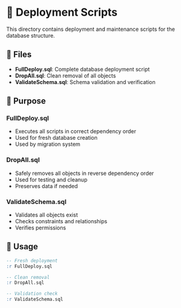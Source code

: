# 🚀 Deployment Scripts

This directory contains deployment and maintenance scripts for the database structure.

## 📁 Files

- **FullDeploy.sql**: Complete database deployment script
- **DropAll.sql**: Clean removal of all objects
- **ValidateSchema.sql**: Schema validation and verification

## 🎯 Purpose

### FullDeploy.sql
- Executes all scripts in correct dependency order
- Used for fresh database creation
- Used by migration system

### DropAll.sql
- Safely removes all objects in reverse dependency order
- Used for testing and cleanup
- Preserves data if needed

### ValidateSchema.sql
- Validates all objects exist
- Checks constraints and relationships
- Verifies permissions

## 🔄 Usage

```sql
-- Fresh deployment
:r FullDeploy.sql

-- Clean removal
:r DropAll.sql

-- Validation check
:r ValidateSchema.sql
```